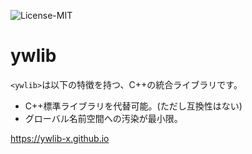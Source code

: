 ![License-MIT](https://img.shields.io/github/license/ywlib-x/ywlib-x.github.io?color=blue&style=plastic)

# ywlib

`<ywlib>`は以下の特徴を持つ、C++の統合ライブラリです。
* C++標準ライブラリを代替可能。(ただし互換性はない)
* グローバル名前空間への汚染が最小限。


https://ywlib-x.github.io

